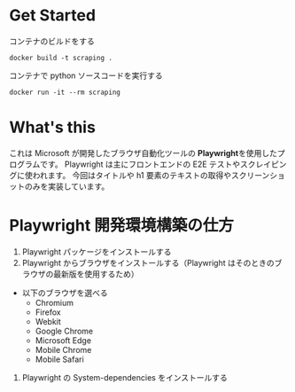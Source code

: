 # Get Started

コンテナのビルドをする

```
docker build -t scraping .
```

コンテナで python ソースコードを実行する

```
docker run -it --rm scraping
```

# What's this

これは Microsoft が開発したブラウザ自動化ツールの **Playwright**を使用したプログラムです。
Playwright は主にフロントエンドの E2E テストやスクレイピングに使われます。
今回はタイトルや h1 要素のテキストの取得やスクリーンショットのみを実装しています。

# Playwright 開発環境構築の仕方

1. Playwright パッケージをインストールする
1. Playwright からブラウザをインストールする（Playwright はそのときのブラウザの最新版を使用するため）

- 以下のブラウザを選べる
  - Chromium
  - Firefox
  - Webkit
  - Google Chrome
  - Microsoft Edge
  - Mobile Chrome
  - Mobile Safari

1. Playwright の System-dependencies をインストールする
